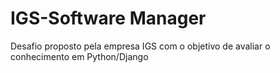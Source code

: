 # IGS-Software Manager
Desafio proposto pela empresa IGS com o objetivo de avaliar o conhecimento em Python/Django
